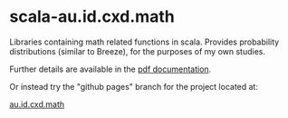 scala-au.id.cxd.math
====================

Libraries containing math related functions in scala. Provides probability distributions (similar to Breeze), for the purposes of my own studies.

Further details are available in the [pdf documentation](./docs/au.id.cxd.math.pdf).

Or instead try the "github pages" branch for the project located at:

[au.id.cxd.math](http://cxd.github.io/scala-au.id.cxd.math/)